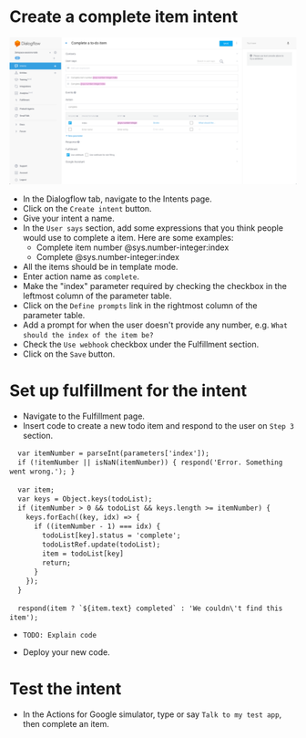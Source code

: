 # Create a complete item intent

![](screenshots/03-complete-item/01-complete-item.png)
- In the Dialogflow tab, navigate to the Intents page.
- Click on the `Create intent` button.
- Give your intent a name.
- In the `User says` section, add some expressions that you think people would use to complete a item. Here are some examples:
  - Complete item number @sys.number-integer:index
  - Complete @sys.number-integer:index
- All the items should be in template mode.
- Enter action name as `complete`.
- Make the "index" parameter required by checking the checkbox in the leftmost column of the parameter table.
- Click on the `Define prompts` link in the rightmost column of the parameter table.
- Add a prompt for when the user doesn't provide any number, e.g. `What should the index of the item be?`
- Check the `Use webhook` checkbox under the Fulfillment section.
- Click on the `Save` button.

# Set up fulfillment for the intent

- Navigate to the Fulfillment page.
- Insert code to create a new todo item and respond to the user on `Step 3` section.
```
  var itemNumber = parseInt(parameters['index']);
  if (!itemNumber || isNaN(itemNumber)) { respond('Error. Something went wrong.'); }

  var item;
  var keys = Object.keys(todoList);
  if (itemNumber > 0 && todoList && keys.length >= itemNumber) {
    keys.forEach((key, idx) => {
      if ((itemNumber - 1) === idx) {
        todoList[key].status = 'complete';
        todoListRef.update(todoList);
        item = todoList[key]
        return;
      }
    });
  }

  respond(item ? `${item.text} completed` : 'We couldn\'t find this item');
```
- `TODO: Explain code`

- Deploy your new code.

# Test the intent

- In the Actions for Google simulator, type or say `Talk to my test app`, then complete an item.
